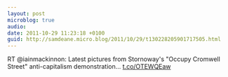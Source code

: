 ```yaml
---
layout: post
microblog: true
audio: 
date: 2011-10-29 11:23:18 +0100
guid: http://samdeane.micro.blog/2011/10/29/t130228205901717505.html
---
```

RT @iainmackinnon: Latest pictures from Stornoway's "Occupy Cromwell Street" anti-capitalism demonstration...  [t.co/OTEWQEaw](http://t.co/OTEWQEaw)
